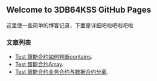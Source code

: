 ## Welcome to 3DB64KSS GitHub Pages

这里使一些简单的博客记录，下面是详细吧啦吧啦吧啦

### 文章列表

- [Test 智能合约如何判断contains](https://github.com/a186r/3db64kss/blob/master/test.md).
- [Test 智能合约Array](https://github.com/a186r/3db64kss/blob/master/test.md).
- [Test 智能合约业务合约与数据合约分离](https://github.com/a186r/3db64kss/blob/master/test.md).
